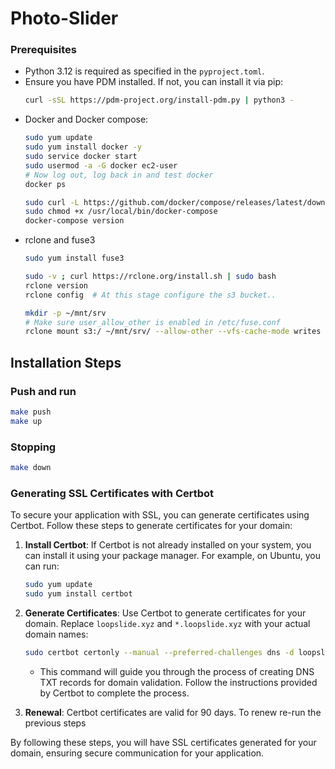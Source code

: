 # Photo-Slider

### Prerequisites

- Python 3.12 is required as specified in the `pyproject.toml`.
- Ensure you have PDM installed. If not, you can install it via pip:
  ```bash
  curl -sSL https://pdm-project.org/install-pdm.py | python3 -
  ```
- Docker and Docker compose:
  ```bash
  sudo yum update
  sudo yum install docker -y
  sudo service docker start
  sudo usermod -a -G docker ec2-user
  # Now log out, log back in and test docker
  docker ps

  sudo curl -L https://github.com/docker/compose/releases/latest/download/docker-compose-$(uname -s)-$(uname -m) -o /usr/local/bin/docker-compose
  sudo chmod +x /usr/local/bin/docker-compose
  docker-compose version
  ```
- rclone and fuse3
  ```bash
  sudo yum install fuse3

  sudo -v ; curl https://rclone.org/install.sh | sudo bash
  rclone version
  rclone config  # At this stage configure the s3 bucket..

  mkdir -p ~/mnt/srv
  # Make sure user_allow_other is enabled in /etc/fuse.conf
  rclone mount s3:/ ~/mnt/srv/ --allow-other --vfs-cache-mode writes --daemon
  ```

## Installation Steps
### Push and run

   ```bash
   make push
   make up
   ```

### Stopping

   ```bash
   make down
   ```

### Generating SSL Certificates with Certbot

To secure your application with SSL, you can generate certificates using Certbot. Follow these steps to generate certificates for your domain:

1. **Install Certbot**: If Certbot is not already installed on your system, you can install it using your package manager. For example, on Ubuntu, you can run:

   ```bash
   sudo yum update
   sudo yum install certbot
   ```

2. **Generate Certificates**: Use Certbot to generate certificates for your domain. Replace `loopslide.xyz` and `*.loopslide.xyz` with your actual domain names:

   ```bash
   sudo certbot certonly --manual --preferred-challenges dns -d loopslide.xyz -d *.loopslide.xyz
   ```

   - This command will guide you through the process of creating DNS TXT records for domain validation. Follow the instructions provided by Certbot to complete the process.

3. **Renewal**: Certbot certificates are valid for 90 days. To renew re-run the previous steps

By following these steps, you will have SSL certificates generated for your domain, ensuring secure communication for your application.

